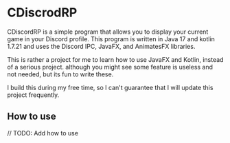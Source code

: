 # CDiscrodRP

CDiscordRP is a simple program that allows you to display your current game in your Discord profile.
This program is written in Java 17 and kotlin 1.7.21 and uses the Discord IPC, JavaFX, and AnimatesFX libraries.

This is rather a project for me to learn how to use JavaFX and Kotlin, instead of a serious project.
although you might see some feature is useless and not needed, but its fun to write these.

I build this during my free time, so I can't guarantee that I will update this project frequently.

## How to use
// TODO: Add how to use